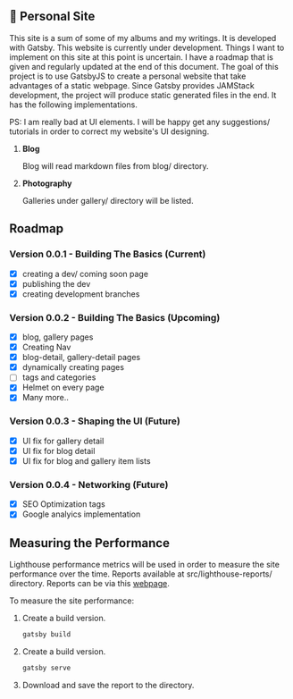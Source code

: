 ## 🚀 Personal Site

This site is a sum of some of my albums and my writings. It is developed with Gatsby. This website is currently under development. Things I want to implement on this site at this point is uncertain. I have a roadmap that is given and regularly updated at the end of this document. The goal of this project is to use GatsbyJS to create a personal website that take advantages of a static webpage. Since Gatsby provides JAMStack development, the project will produce static generated files in the end. It has the following implementations.

PS: I am really bad at UI elements. I will be happy get any suggestions/ tutorials in order to correct my website's UI designing.

1. **Blog**

   Blog will read markdown files from blog/ directory.

2. **Photography**

   Galleries under gallery/ directory will be listed.

## Roadmap

### Version 0.0.1 - Building The Basics (Current)

- [x] creating a dev/ coming soon page
- [x] publishing the dev
- [x] creating development branches

### Version 0.0.2 - Building The Basics (Upcoming)

- [x] blog, gallery pages
- [x] Creating Nav
- [x] blog-detail, gallery-detail pages
- [x] dynamically creating pages
- [ ] tags and categories
- [x] Helmet on every page
- [x] Many more..

### Version 0.0.3 - Shaping the UI (Future)

- [x] UI fix for gallery detail
- [x] UI fix for blog detail
- [x] UI fix for blog and gallery item lists

### Version 0.0.4 - Networking (Future)

- [x] SEO Optimization tags
- [x] Google analyics implementation

## Measuring the Performance

Lighthouse performance metrics will be used in order to measure the site performance over the time. Reports available at src/lighthouse-reports/ directory. Reports can be via this [webpage](https://googlechrome.github.io/lighthouse/viewer/).

To measure the site performance:

1. Create a build version.

    ```sh
    gatsby build
    ```

2. Create a build version.

    ```sh
    gatsby serve
    ```

3. Download and save the report to the directory.

